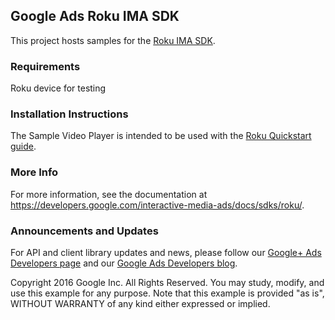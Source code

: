 ## Google Ads Roku IMA SDK

This project hosts samples for the [Roku IMA SDK](https://developers.google.com/interactive-media-ads/docs/sdks/roku/).

### Requirements
  Roku device for testing

### Installation Instructions
The Sample Video Player is intended to be used with the [Roku Quickstart guide](https://developers.google.com/interactive-media-ads/docs/sdks/roku/quickstart).

### More Info
For more information, see the documentation at https://developers.google.com/interactive-media-ads/docs/sdks/roku/.

### Announcements and Updates
For API and client library updates and news, please follow our [Google+ Ads Developers page](https://plus.google.com/+GoogleAdsDevelopers/posts) and our [Google Ads Developers blog](http://googleadsdeveloper.blogspot.com/).

Copyright 2016 Google Inc. All Rights Reserved.
You may study, modify, and use this example for any purpose.
Note that this example is provided "as is", WITHOUT WARRANTY of any kind either expressed or implied.
